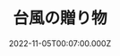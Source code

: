 ---
date: 2022-11-05T00:07:00.000Z
image: /img/gallery-sohosai2022-theme-07.jpg
title: 台風の贈り物
name: 修士1年　ALEE
description: 台風が来るはずだったのですが、台風の進路が変わったため、全行程が晴れ、空が華やかなピンク色になったので、みんなで「台風さん、ありがとう」と言いましょう。
---